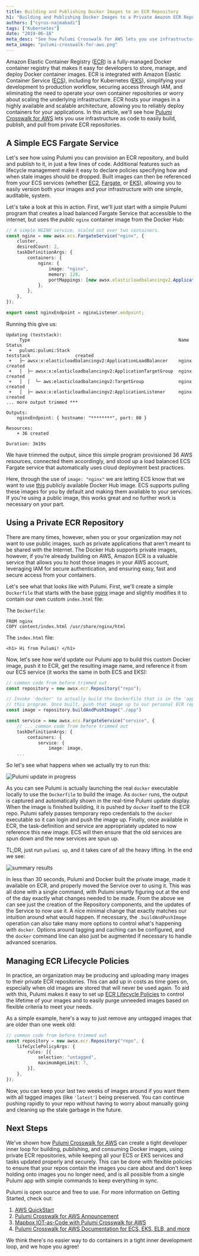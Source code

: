 ```yaml
---
title: Building and Publishing Docker Images to an ECR Repository
h1: "Building and Publishing Docker Images to a Private Amazon ECR Repository"
authors: ["cyrus-najmabadi"]
tags: ["Kubernetes"]
date: "2019-06-18"
meta_desc: "See how Pulumi Crosswalk for AWS lets you use infrastructure as code to easily build, publish, and pull from private ECR repositories."
meta_image: "pulumi-crosswalk-for-aws.png"
---
```



Amazon Elastic Container Registry ([ECR](https://aws.amazon.com/ecr/))
is a fully-managed Docker container registry that makes it easy for
developers to store, manage, and deploy Docker container images. ECR is
integrated with Amazon Elastic Container Service
([ECS](https://aws.amazon.com/ecs/)), including for Kubernetes
([EKS](https://aws.amazon.com/eks)), simplifying your development to
production workflow, securing access through IAM, and eliminating the
need to operate your own container repositories or worry about scaling
the underlying infrastructure. ECR hosts your images in a highly
available and scalable architecture, allowing you to reliably deploy
containers for your applications. In this article, we'll see how
[Pulumi Crosswalk for AWS](/crosswalk/aws/) lets you use
infrastructure as code to easily build, publish, and pull from private
ECR repositories.
<!--more-->

## A Simple ECS Fargate Service

Let's see how using Pulumi you can provision an ECR repository, and
build and publish to it, in just a few lines of code. Additional
features such as lifecycle management make it easy to declare policies
specifying how and when stale images should be dropped. Built images can
then be referenced from your ECS services (whether
[EC2,](https://aws.amazon.com/ec2/) [Fargate](https://aws.amazon.com/fargate/),
or [EKS](https://aws.amazon.com/eks)), allowing you to easily version
both your images and your infrastructure with one simple, auditable,
system.

Let's take a look at this in action. First, we'll just start with a
simple Pulumi program that creates a load balanced Fargate Service that
accessible to the internet, but uses the *public* `nginx` container
image from the Docker Hub:

```typescript
// A simple NGINX service, scaled out over two containers.
const nginx = new awsx.ecs.FargateService("nginx", {
    cluster,
    desiredCount: 2,
    taskDefinitionArgs: {
        containers: {
            nginx: {
                image: "nginx",
                memory: 128,
                portMappings: [new awsx.elasticloadbalancingv2.ApplicationListener("nginx", { port: 80 })],
            },
        },
    },
});

export const nginxEndpoint = nginxListener.endpoint;
```

Running this give us:

    Updating (teststack):
         Type                                                        Name                      Status
     +   pulumi:pulumi:Stack                                         teststack                 created
     +   ├─ awsx:x:elasticloadbalancingv2:ApplicationLoadBalancer    nginx                     created
     +   │  ├─ awsx:x:elasticloadbalancingv2:ApplicationTargetGroup  nginx                     created
     +   │  │  └─ aws:elasticloadbalancingv2:TargetGroup             nginx                     created
     +   │  ├─ awsx:x:elasticloadbalancingv2:ApplicationListener     nginx                     created
    ... more output trimmed ***

    Outputs:
        nginxEndpoint: { hostname: "********", port: 80 }

    Resources:
        + 36 created

    Duration: 3m19s

We have trimmed the output, since this simple program provisioned 36 AWS
resources, connected them accordingly, and stood up a load balanced ECS
Fargate service that automatically uses cloud deployment best practices.

Here, through the use of `image: "nginx"` we are letting ECS know that
we want to use [this](https://hub.docker.com/_/nginx/) publicly
available Docker Hub image. ECS supports pulling these images for you by
default and making them available to your services. If you're using a
public image, this works great and no further work is necessary on your
part.

## Using a Private ECR Repository

There are many times, however, when you or your organization may not
want to use public images, such as private applications that aren't
meant to be shared with the Internet. The Docker Hub supports private
images, however, if you're already building on AWS, Amazon ECR is a
valuable service that allows you to host those images in your AWS
account, leveraging IAM for secure authentication, and ensuring easy,
fast and secure access from your containers.

Let's see what that looks like with Pulumi. First, we'll create a simple
`Dockerfile` that starts with the base
[nginx](https://hub.docker.com/_/nginx/) image and slightly modifies it
to contain our own custom `index.html` file:

The `Dockerfile`:

    FROM nginx
    COPY content/index.html /usr/share/nginx/html

The `index.html` file:

    <h1> Hi from Pulumi! </h1>

Now, let's see how we'd update our Pulumi app to build this custom
Docker image, push it to ECR, get the resulting image name, and
reference it from our ECS service (it works the same in both ECS and
EKS):

```typescript
// common code from before trimmed out
const repository = new awsx.ecr.Repository("repo");

// Invoke 'docker' to actually build the DockerFile that is in the 'app' folder relative to
// this program. Once built, push that image up to our personal ECR repo.
const image = repository.buildAndPushImage("./app")

const service = new awsx.ecs.FargateService("service", {
    // ... common code from before trimmed out
    taskDefinitionArgs: {
        containers: {
            service: {
                image: image,
    ...
```

So let's see what happens when we actually try to run this:

![Pulumi update in progress](./pulumi-update.gif)

As you can see Pulumi is actually launching the real `docker` executable
locally to use the `Dockerfile` to build the image. As `docker` runs,
the output is captured and automatically shown in the real-time Pulumi
update display. When the image is finished building, it is pushed by
`docker` itself to the ECR repo. Pulumi safely passes temporary repo
credentials to the `docker` executable so it can login and push the
image up. Finally, once available in ECR, the task-definition and
service are appropriately updated to now reference this new image. ECS
will then ensure that the old services are spun down and the new
services are spun up.

TL;DR, just run `pulumi up`, and it takes care of all the heavy lifting.
In the end we see:

![summary results](./container-def.png)

In less than 30 seconds, Pulumi and Docker built the private image, made
it available on ECR, and properly moved the Service over to using it.
This was all done with a single command, with Pulumi smartly figuring
out at the end of the day exactly what changes needed to be made. From
the above we can see just the creation of the Repository components, and
the updates of the Service to now use it. A nice minimal change that
exactly matches our intuition around what would happen. If necessary,
the `.buildAndPushImage` operation can also take many more options to
control what's happening with `docker`. Options around tagging and
caching can be configured, and the `docker` command line can also just
be augmented if necessary to handle advanced scenarios.

## Managing ECR Lifecycle Policies

In practice, an organization may be producing and uploading many images
to their private ECR repositories. This can add up in costs as time goes
on, especially when old images are stored that will never be used again.
To aid with this, Pulumi makes it easy to set up [ECR Lifecycle Policies](https://docs.aws.amazon.com/AmazonECR/latest/userguide/LifecyclePolicies.html)
to control the lifetime of your images and to easily purge unneeded
images based on flexible criteria to meet your needs.

As a simple example, here's a way to just remove any untagged images
that are older than one week old:

```typescript
// common code from before trimmed out
const repository = new awsx.ecr.Repository("repo", {
    lifeCyclePolicyArgs: {
        rules: [{
            selection: "untagged",
            maximumAgeLimit: 7,
        }],
    },
});
```

Now, you can keep your last two weeks of images around if you want them
with all tagged images (like `'latest'`) being preserved. You can
continue pushing rapidly to your repo without having to worry about
manually going and cleaning up the stale garbage in the future.

## Next Steps

We've shown how [Pulumi Crosswalk for AWS](/crosswalk/aws/)
can create a tight developer inner
loop for building, publishing, and consuming Docker images, using
private ECR repositories, while keeping all your ECS or EKS services and
tasks updated properly and securely. This can be done with flexible
policies to ensure that your repos contain the images you care about and
don't keep holding onto images you no longer need, and is all possible
from a single Pulumi app with simple commands to keep everything in
sync.

Pulumi is open source and free to use. For more information on Getting
Started, check out:

1. [AWS QuickStart](/docs/get-started/aws/)
2. [Pulumi Crosswalk for AWS Announcement](/blog/introducing-pulumi-crosswalk-for-aws-the-easiest-way-to-aws/)
3. [Mapbox IOT-as-Code with Pulumi Crosswalk for AWS](/blog/mapbox-iot-as-code-with-pulumi-crosswalk-for-aws/)
4. [Pulumi Crosswalk for AWS Documentation for ECS, EKS, ELB, and more](/docs/guides/crosswalk/aws/)

We think there's no easier way to do containers in a tight inner
development loop, and we hope you agree!
